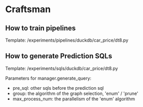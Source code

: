# Craftsman

## How to train pipelines
Template: /experiments/pipelines/duckdb/car_price/dt8.py

## How to generate Prediction SQLs
Template: /experiments/sqls/duckdb/car_price/dt8.py

Parameters for manager.generate_query:
- pre_sql: other sqls before the prediction sql
- group: the algorithm of the graph selection, 'enum' / 'prune'
- max_process_num: the parallelism of the 'enum' algorithm
